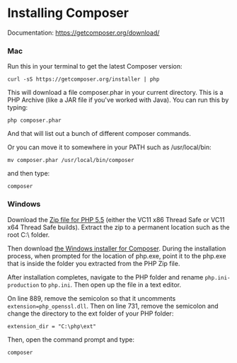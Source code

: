 Installing Composer
===================

Documentation: https://getcomposer.org/download/

### Mac

Run this in your terminal to get the latest Composer version:

```
curl -sS https://getcomposer.org/installer | php
```

This will download a file composer.phar in your current directory. This is a PHP Archive (like a JAR file if you've worked with Java). You can run this by typing:

```
php composer.phar
```

And that will list out a bunch of different composer commands.

Or you can move it to somewhere in your PATH such as /usr/local/bin:

```
mv composer.phar /usr/local/bin/composer
```

and then type:

```
composer
```

### Windows

Download the [Zip file for PHP 5.5](http://windows.php.net/download/) (either the VC11 x86 Thread Safe or VC11 x64 Thread Safe builds). Extract the zip to a permanent location such as the root C:\ folder.

Then download [the Windows installer for Composer](https://getcomposer.org/doc/00-intro.md#using-the-installer). During the installation process, when prompted for the location of php.exe, point it to the php.exe that is inside the folder you extracted from the PHP Zip file.

After installation completes, navigate to the PHP folder and rename `php.ini-production` to `php.ini`. Then open up the file in a text editor.

On line 889, remove the semicolon so that it uncomments `extension=php_openssl.dll`. Then on line 731, remove the semicolon and change the directory to the ext folder of your PHP folder:

```
extension_dir = "C:\php\ext"
```

Then, open the command prompt and type:

```
composer
```